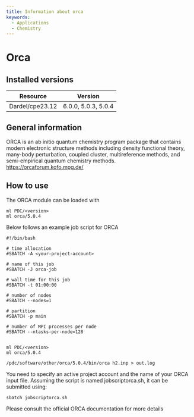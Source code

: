 ```yaml
---
title: Information about orca
keywords:
  - Applications
  - Chemistry
---
```

# Orca

## Installed versions

| Resource | Version |
|---|---|
| Dardel/cpe23.12 | 6.0.0, 5.0.3, 5.0.4 |

## General information

ORCA is an ab initio quantum chemistry program package that contains modern electronic structure methods including density functional theory, many-body perturbation, coupled cluster, multireference methods, and semi-empirical quantum chemistry methods.
https://orcaforum.kofo.mpg.de/

## How to use

The ORCA module can be loaded with
```
ml PDC/<version>
ml orca/5.0.4
```

Below follows an example job script for ORCA

```
#!/bin/bash

# time allocation
#SBATCH -A <your-project-account>

# name of this job
#SBATCH -J orca-job

# wall time for this job
#SBATCH -t 01:00:00

# number of nodes
#SBATCH --nodes=1

# partition
#SBATCH -p main

# number of MPI processes per node
#SBATCH --ntasks-per-node=128


ml PDC/<version>
ml orca/5.0.4

/pdc/software/other/orca/5.0.4/bin/orca h2.inp > out.log
```


You need to specify an active project account and the name of your ORCA input file.
Assuming the script is named jobscriptorca.sh, it can be submitted using:
```
sbatch jobscriptorca.sh
```

Please consult the official ORCA documentation for more details

